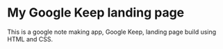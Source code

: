 # My Google Keep landing page

This is a google note making app, Google Keep, landing page build using HTML and CSS.

